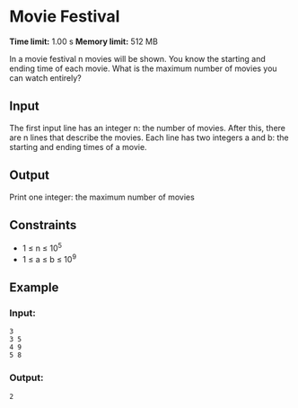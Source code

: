 # Movie Festival
**Time limit:** 1.00 s **Memory limit:** 512 MB

In a movie festival n movies will be shown. You know the starting and ending time of each movie. What is the maximum number of movies you can watch entirely?

## Input
The first input line has an integer n: the number of movies.
After this, there are n lines that describe the movies. Each line has two integers a and b: the starting and ending times of a movie.

## Output
Print one integer: the maximum number of movies

## Constraints

- 1 &le; n &le; 10<sup>5</sup>
- 1 &le; a &le; b &le; 10<sup>9</sup>


## Example
### Input:
```
3
3 5
4 9
5 8
```
### Output:
```
2
```  
